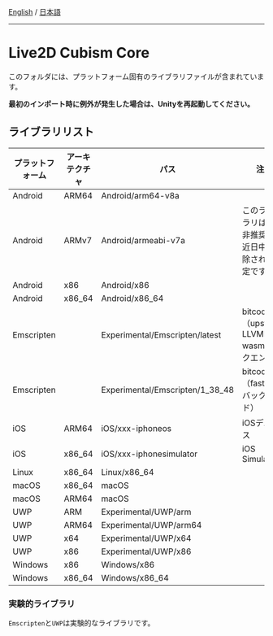 [English](README.md) / [日本語](README.ja.md)

---

# Live2D Cubism Core

このフォルダには、プラットフォーム固有のライブラリファイルが含まれています。

**最初のインポート時に例外が発生した場合は、Unityを再起動してください。**

## ライブラリリスト

| プラットフォーム | アーキテクチャ | パス | 注記 |
| --- | --- | --- | --- |
| Android | ARM64 | Android/arm64-v8a |   |
| Android | ARMv7 | Android/armeabi-v7a | このライブラリは現在非推奨で、近日中に削除される予定です。 |
| Android | x86 | Android/x86 |   |
| Android | x86_64 | Android/x86_64 |   |
| Emscripten |  | Experimental/Emscripten/latest | bitcode（upstream LLVM wasmバックエンド） |
| Emscripten |  | Experimental/Emscripten/1_38_48 | bitcode（fastcompバックエンド） |
| iOS | ARM64 | iOS/xxx-iphoneos | iOSデバイス |
| iOS | x86_64 | iOS/xxx-iphonesimulator | iOS Simulator |
| Linux | x86_64 | Linux/x86_64 |   |
| macOS | x86_64 | macOS |   |
| macOS | ARM64 | macOS |   |
| UWP | ARM | Experimental/UWP/arm |   |
| UWP | ARM64 | Experimental/UWP/arm64 |   |
| UWP | x64 | Experimental/UWP/x64 |   |
| UWP | x86 | Experimental/UWP/x86 |   |
| Windows | x86 | Windows/x86 |   |
| Windows | x86_64 | Windows/x86_64 |   |

### 実験的ライブラリ

`Emscripten`と`UWP`は実験的なライブラリです。
